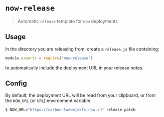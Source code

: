 # `now-release`

> Automatic `release` template for `now` deployments

## Usage

In the directory you are releasing from, create a `release.js` file containing:

```js
module.exports = require('now-release')
```

to automatically include the deployment URL in your release notes.

## Config

By default, the deployment URL will be read from your clipboard, or from the `NOW_URL` (or `URL`) environment variable.

```sh
$ NOW_URL="https://carbon-lwewejskfs.now.sh" release patch
```
